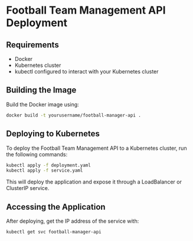 # Football Team Management API Deployment

## Requirements

- Docker
- Kubernetes cluster
- kubectl configured to interact with your Kubernetes cluster

## Building the Image

Build the Docker image using:

```bash
docker build -t yourusername/football-manager-api .
```

## Deploying to Kubernetes

To deploy the Football Team Management API to a Kubernetes cluster, run the following commands:

```bash
kubectl apply -f deployment.yaml
kubectl apply -f service.yaml
```

This will deploy the application and expose it through a LoadBalancer or ClusterIP service.

## Accessing the Application

After deploying, get the IP address of the service with:

```bash
kubectl get svc football-manager-api
```
